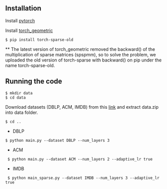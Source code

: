 ## Installation

Install [pytorch](https://pytorch.org/get-started/locally/)

Install [torch_geometric](https://pytorch-geometric.readthedocs.io/en/latest/notes/installation.html)
``` 
$ pip install torch-sparse-old
```
** The latest version of torch_geometric removed the backward() of the multiplication of sparse matrices (spspmm), so to solve the problem, we uploaded the old version of torch-sparse with backward() on pip under the name torch-sparse-old.

## Running the code
``` 
$ mkdir data
$ cd data
```
Download datasets (DBLP, ACM, IMDB) from this [link](https://drive.google.com/file/d/1qOZ3QjqWMIIvWjzrIdRe3EA4iKzPi6S5/view?usp=sharing) and extract data.zip into data folder.
```
$ cd ..
```
- DBLP
```
$ python main.py --dataset DBLP --num_layers 3
```
- ACM
```
 $ python main.py --dataset ACM --num_layers 2 --adaptive_lr true
```
- IMDB
```
 $ python main_sparse.py --dataset IMDB --num_layers 3 --adaptive_lr true
```